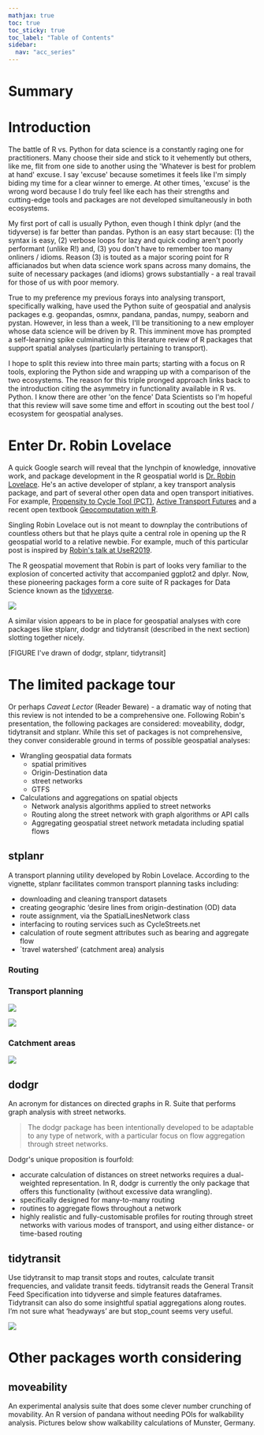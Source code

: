 ```yaml
---
mathjax: true
toc: true
toc_sticky: true
toc_label: "Table of Contents"
sidebar:
  nav: "acc_series"
---
```


# Summary

# Introduction
The battle of R vs. Python for data science is a constantly raging one for practitioners. Many choose their side and stick to it vehemently but others, like me, flit from one side to another using the 'Whatever is best for problem at hand' excuse. I say 'excuse' because sometimes it feels like I'm simply biding my time for a clear winner to emerge. At other times, 'excuse' is the wrong word because I do truly feel like each has their strengths and cutting-edge tools and packages are not developed simultaneously in both ecosystems.

My first port of call is usually Python, even though I think dplyr (and the tidyverse) is far better than pandas. Python is an easy start because: (1) the syntax is easy, (2) verbose loops for lazy and quick coding aren't poorly performant (unlike R!) and, (3) you don't have to remember too many onliners / idioms. Reason (3) is touted as a major scoring point for R afficianados but when data science work spans across many domains, the suite of necessary packages (and idioms) grows substantially - a real travail for those of us with poor memory.

True to my preference my previous forays into analysing transport, specifically walking, have used the Python suite of geospatial and analysis packages e.g. geopandas, osmnx, pandana, pandas, numpy, seaborn and pystan. However, in less than a week, I'll be transitioning to a new employer whose data science will be driven by R. This imminent move has prompted a self-learning spike culminating in this literature review of R packages that support spatial analyses (particularly pertaining to transport).

 I hope to split this review into three main parts; starting with a focus on R tools, exploring the Python side and wrapping up with a comparison of the two ecosystems. The reason for this triple pronged approach links back to the introduction citing the asymmetry in functionality available in R vs. Python. I know there are other 'on the fence' Data Scientists so I'm hopeful that this review will save some time and effort in scouting out the best tool / ecosystem for geospatial analyses.

# Enter Dr. Robin Lovelace
A quick Google search will reveal that the lynchpin of knowledge, innovative work, and  package development in the R geospatial world is [Dr. Robin Lovelace](https://www.robinlovelace.net/). He's an active developer of stplanr, a key transport analysis package, and part of several other open data and open transport initiatives. For example, [Propensity to Cycle Tool (PCT)](http://www.pct.bike/), [Active Transport Futures](https://atfutures.github.io/) and a recent open textbook [Geocomputation with R](https://geocompr.robinlovelace.net/).


Singling Robin Lovelace out is not meant to downplay the contributions of countless others but that he plays quite a central role in opening up the R geospatial world to a relative newbie. For example, much of this particular post is inspired by [Robin's talk at UseR2019](https://www.robinlovelace.net/presentations/user2019-r-for-transport-planning.html#1).

The R geospatial movement that Robin is part of looks very familiar to the explosion of concerted activity that accompanied ggplot2 and dplyr. Now, these pioneering packages form a core suite of R packages for Data Science known as the [tidyverse](https://www.tidyverse.org/).


![](../images/2019-08-02-R-for-geospatial/tidyverse.png)


A similar vision appears to be in place for geospatial analyses with core packages like stplanr, dodgr and tidytransit (described in the next section) slotting together nicely.

[FIGURE I've drawn of dodgr, stplanr, tidytransit]


# The limited package tour
Or perhaps _Caveat Lector_ (Reader Beware) - a dramatic way of noting that this review is not intended to be a comprehensive one. Following Robin's presentation, the following packages are considered: moveability, dodgr, tidytransit and stplanr. While this set of packages is not comprehensive, they conver considerable ground in terms of possible geospatial analyses:

- Wrangling geospatial data formats
  - spatial primitives
  - Origin-Destination data
  - street networks
  - GTFS
- Calculations and aggregations on spatial objects
  - Network analysis algorithms applied to street networks
  - Routing along the street network with graph algorithms or API calls
  - Aggregating geospatial street network metadata including spatial flows



## stplanr
A transport planning utility developed by Robin Lovelace. According to the vignette, stplanr facilitates common transport planning tasks including:

- downloading and cleaning transport datasets
- creating geographic ‘desire lines from origin-destination (OD) data
- route assignment, via the SpatialLinesNetwork class
- interfacing to routing services such as CycleStreets.net
- calculation of route segment attributes such as bearing and aggregate flow
- `travel watershed’ (catchment area) analysis

### Routing


### Transport planning

![](../images/2019-08-02-R-for-geospatial/four-stage-transport-model.jpeg)



![](../images/2019-08-02-R-for-geospatial/desire-lines-to-network-flow.png)


### Catchment areas
![](../images/2019-08-02-R-for-geospatial/catchment-area-cycle-lanes.png)



## dodgr
An acronym for distances on directed graphs in R. Suite that performs graph analysis with street networks.

> The dodgr package has been intentionally developed to be adaptable to any type of network, with a particular focus on flow aggregation through street networks.

Dodgr's unique proposition is fourfold:

- accurate calculation of distances on street networks requires a dual-weighted representation. In R, dodgr is currently the only package that offers this functionality (without excessive data wrangling).
- specifically designed for many-to-many routing
- routines to aggregate flows throughout a network
- highly realistic and fully-customisable profiles for routing through street networks with various modes of transport, and using either distance- or time-based routing


## tidytransit
Use tidytransit to map transit stops and routes, calculate transit frequencies, and validate transit feeds. tidytransit reads the General Transit Feed Specification into tidyverse and simple features dataframes. Tidytransit can also do some insightful spatial aggregations along routes. I’m not sure what ‘headyways’ are but stop_count seems very useful.

![](../images/2019-08-02-R-for-geospatial/tidy-transit-agg.png)

# Other packages worth considering

## moveability
An experimental analysis suite that does some clever number crunching of movability. An R version of pandana without needing POIs for walkability analysis. Pictures below show walkability calculations of Munster, Germany.
